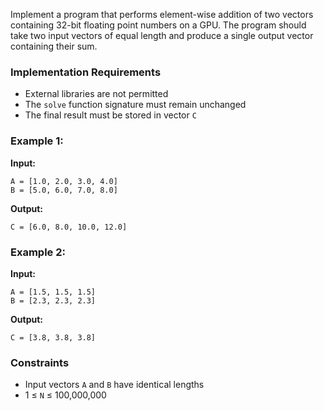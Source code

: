Implement a program that performs element-wise addition of two vectors containing 32-bit floating point numbers on a GPU. The program should take two input vectors of equal length and produce a single output vector containing their sum.

### Implementation Requirements

  * External libraries are not permitted
  * The `solve` function signature must remain unchanged
  * The final result must be stored in vector `C`

### Example 1:

**Input:**

```
A = [1.0, 2.0, 3.0, 4.0]
B = [5.0, 6.0, 7.0, 8.0]
```

**Output:**

```
C = [6.0, 8.0, 10.0, 12.0]
```

### Example 2:

**Input:**

```
A = [1.5, 1.5, 1.5]
B = [2.3, 2.3, 2.3]
```

**Output:**

```
C = [3.8, 3.8, 3.8]
```

### Constraints

  * Input vectors `A` and `B` have identical lengths
  * 1 ≤ `N` ≤ 100,000,000
